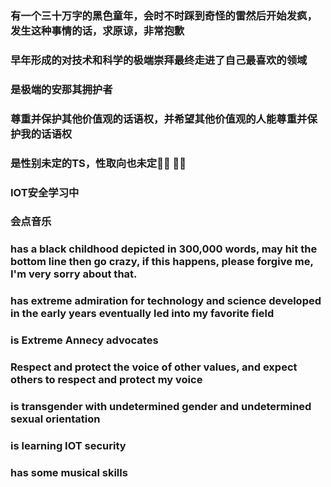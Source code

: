 ### 有一个三十万字的黑色童年，会时不时踩到奇怪的雷然后开始发疯，发生这种事情的话，求原谅，非常抱歉
### 早年形成的对技术和科学的极端崇拜最终走进了自己最喜欢的领域
### 是极端的安那其拥护者
### 尊重并保护其他价值观的话语权，并希望其他价值观的人能尊重并保护我的话语权
### 是性别未定的TS，性取向也未定🏳️‍⚧️ 🏳️‍🌈
### IOT安全学习中
### 会点音乐


### has a black childhood depicted in 300,000 words, may hit the bottom line then go crazy, if this happens, please forgive me, I'm very sorry about that.
### has extreme admiration for technology and science developed in the early years eventually led into my favorite field
### is Extreme Annecy advocates
### Respect and protect the voice of other values, and expect others to respect and protect my voice
### is transgender with undetermined gender and undetermined sexual orientation
### is learning IOT security
### has some musical skills



<!--
**KSroido/KSroido** is a ✨ _special_ ✨ repository because its `README.md` (this file) appears on your GitHub profile.

Here are some ideas to get you started:

- 🔭 I’m currently working on ...
- 🌱 I’m currently learning ...
- 👯 I’m looking to collaborate on ...
- 🤔 I’m looking for help with ...
- 💬 Ask me about ...
- 📫 How to reach me: ...
- 😄 Pronouns: ...
- ⚡ Fun fact: ...
-->
